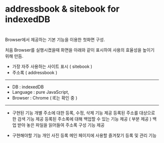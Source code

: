 #
# addressbook & sitebook for indexedDB
#

Browser에서 제공하는 기본 기능을 이용한 첫화면 구성.

처음 Browser를 실행시켰을때 화면을 아래와 같이 표시하여 사용의 효율성을 높이기 위해 만듬.
- 가장 자주 사용하는 사이트 표시 ( sitebook )
- 주소록 ( addressbook )

---

- DB : indexedDB
- Language : pure JavaScript,
- Browser : Chrome ( IE는 확인 중 )

---

- 구현된 기능
개별 주소에 대한 등록, 수정, 삭제 기능 제공
등록된 주소를 대상으로한 검색 기능 제공
등록된 주소록에 대해 백업할 수 있는 기능 제공 ( 부분 제공 )
백업 받아 놓은 파일을 읽어들여 주소록 구성 기능 제공

- 구현해야할 기능
개인 사진 등록
메인 페이지에 사용할 즐겨찾기 등록 및 관리 기능

